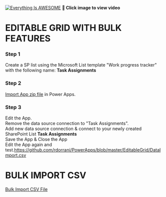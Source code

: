 
[![Everything Is AWESOME](http://img.youtube.com/vi/P6yqIpjmPrs/maxresdefault.jpg)](https://youtu.be/P6yqIpjmPrs "Editable Grid")
**🎥 Click image to view video**

# EDITABLE GRID WITH BULK FEATURES

### Step 1
Create a SP list using the Microsoft List template "Work progress tracker" with the following name: **Task Assignments**

### Step 2
[Import App zip file](https://github.com/rdorrani/PowerApps/blob/master/EditableGrid/PowerAppsGridwithBulkCapabilities_20210921184658.zip) in Power Apps. 

### Step 3
Edit the App.  <br>
Remove the data source connection to "Task Assignments".<br>
Add new data source connection & connect to your newly created SharePoint List **Task Assignments**
<br> Save the App & Close the App
<br> Edit the App again and test.https://github.com/rdorrani/PowerApps/blob/master/EditableGrid/DataImport.csv

# BULK IMPORT CSV
[Bulk Import CSV File](https://github.com/rdorrani/PowerApps/blob/master/EditableGrid/DataImport.csv)
